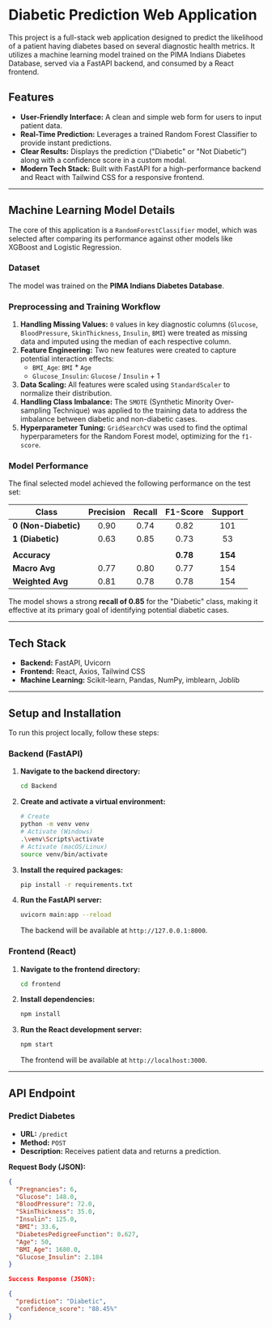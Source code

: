 # Diabetic Prediction Web Application

This project is a full-stack web application designed to predict the likelihood of a patient having diabetes based on several diagnostic health metrics. It utilizes a machine learning model trained on the PIMA Indians Diabetes Database, served via a FastAPI backend, and consumed by a React frontend.

## Features
- **User-Friendly Interface:** A clean and simple web form for users to input patient data.
- **Real-Time Prediction:** Leverages a trained Random Forest Classifier to provide instant predictions.
- **Clear Results:** Displays the prediction ("Diabetic" or "Not Diabetic") along with a confidence score in a custom modal.
- **Modern Tech Stack:** Built with FastAPI for a high-performance backend and React with Tailwind CSS for a responsive frontend.

---

## Machine Learning Model Details

The core of this application is a `RandomForestClassifier` model, which was selected after comparing its performance against other models like XGBoost and Logistic Regression.

### Dataset
The model was trained on the **PIMA Indians Diabetes Database**.

### Preprocessing and Training Workflow
1.  **Handling Missing Values:** `0` values in key diagnostic columns (`Glucose`, `BloodPressure`, `SkinThickness`, `Insulin`, `BMI`) were treated as missing data and imputed using the median of each respective column.
2.  **Feature Engineering:** Two new features were created to capture potential interaction effects:
    - `BMI_Age`: `BMI` * `Age`
    - `Glucose_Insulin`: `Glucose` / `Insulin` + 1
3.  **Data Scaling:** All features were scaled using `StandardScaler` to normalize their distribution.
4.  **Handling Class Imbalance:** The `SMOTE` (Synthetic Minority Over-sampling Technique) was applied to the training data to address the imbalance between diabetic and non-diabetic cases.
5.  **Hyperparameter Tuning:** `GridSearchCV` was used to find the optimal hyperparameters for the Random Forest model, optimizing for the `f1-score`.

### Model Performance
The final selected model achieved the following performance on the test set:

| Class          | Precision | Recall | F1-Score | Support |
| -------------- | :-------: | :----: | :------: | :-----: |
| **0 (Non-Diabetic)** |   0.90    |  0.74  |   0.82   |   101   |
| **1 (Diabetic)** |   0.63    |  0.85  |   0.73   |   53    |
|                |           |        |          |         |
| **Accuracy** |           |        | **0.78** | **154** |
| **Macro Avg** |   0.77    |  0.80  |   0.77   |   154   |
| **Weighted Avg** |   0.81    |  0.78  |   0.78   |   154   |

The model shows a strong **recall of 0.85** for the "Diabetic" class, making it effective at its primary goal of identifying potential diabetic cases.

---

## Tech Stack

- **Backend:** FastAPI, Uvicorn
- **Frontend:** React, Axios, Tailwind CSS
- **Machine Learning:** Scikit-learn, Pandas, NumPy, imblearn, Joblib

---

## Setup and Installation

To run this project locally, follow these steps:

### Backend (FastAPI)

1.  **Navigate to the backend directory:**
    ```bash
    cd Backend
    ```

2.  **Create and activate a virtual environment:**
    ```bash
    # Create
    python -m venv venv
    # Activate (Windows)
    .\venv\Scripts\activate
    # Activate (macOS/Linux)
    source venv/bin/activate
    ```

3.  **Install the required packages:**
    ```bash
    pip install -r requirements.txt
    ```

4.  **Run the FastAPI server:**
    ```bash
    uvicorn main:app --reload
    ```
    The backend will be available at `http://127.0.0.1:8000`.

### Frontend (React)

1.  **Navigate to the frontend directory:**
    ```bash
    cd frontend
    ```

2.  **Install dependencies:**
    ```bash
    npm install
    ```

3.  **Run the React development server:**
    ```bash
    npm start
    ```
    The frontend will be available at `http://localhost:3000`.

---

## API Endpoint

### Predict Diabetes

- **URL:** `/predict`
- **Method:** `POST`
- **Description:** Receives patient data and returns a prediction.

**Request Body (JSON):**
```json
{
  "Pregnancies": 6,
  "Glucose": 148.0,
  "BloodPressure": 72.0,
  "SkinThickness": 35.0,
  "Insulin": 125.0,
  "BMI": 33.6,
  "DiabetesPedigreeFunction": 0.627,
  "Age": 50,
  "BMI_Age": 1680.0,
  "Glucose_Insulin": 2.184
}

Success Response (JSON):

{
  "prediction": "Diabetic",
  "confidence_score": "88.45%"
}
